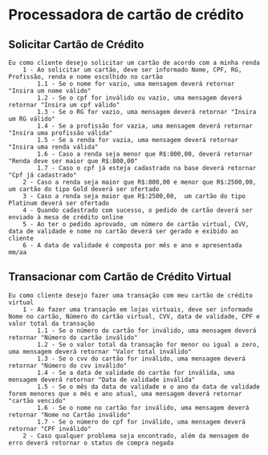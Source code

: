 # Processadora de cartão de crédito

## Solicitar Cartão de Crédito
	Eu como cliente desejo solicitar um cartão de acordo com a minha renda
		1 - Ao solicitar um cartão, deve ser informado Nome, CPF, RG, Profissão, renda e nome escolhido no cartão 
			1.1 - Se o nome for vazio, uma mensagem deverá retornar "Insira um nome válido" 
			1.2 - Se o cpf for inválido ou vazio, uma mensagem deverá retornar "Insira um cpf válido" 
			1.3 - Se o RG for vazio, uma mensagem deverá retornar "Insira um RG válido" 
			1.4 - Se a profissão for vazia, uma mensagem deverá retornar "Insira uma profissão válida" 
			1.5 - Se a renda for vazia, uma mensagem deverá retornar "Insira uma renda válida" 
			1.6 - Caso a renda seja menor que R$:800,00, deverá retornar "Renda deve ser maior que R$:800,00"  
			1.7 - Caso o cpf já esteja cadastrado na base deverá retornar "Cpf já cadastrado"  
		2 - Caso a renda seja maior que R$:800,00 e menor que R$:2500,00, um cartão do tipo Gold deverá ser ofertado 
		3 - Caso a renda seja maior que R$:2500,00,  um cartão do tipo Platinum deverá ser ofertado 
		4 - Quando cadastrado com sucesso, o pedido de cartão deverá ser enviado à mesa de crédito online 
		5 - Ao ter o pedido aprovado, um número de cartão virtual, CVV, data de validade e nome no cartão deverá ser gerado e exibido ao cliente 
		6 - A data de validade é composta por mês e ano e apresentada mm/aa

## Transacionar com Cartão de Crédito Virtual
	Eu como cliente desejo fazer uma transação com meu cartão de crédito virtual
		1 - Ao fazer uma transação em lojas virtuais, deve ser informado Nome no cartão, Número do cartão virtual, CVV, data de validade, CPF e valor total da transação
			1.1 - Se o número do cartão for inválido, uma mensagem deverá retornar "Número do cartão inválido"
			1.2 - Se o valor total da transação for menor ou igual a zero, uma mensagem deverá retornar "Valor total inválido"
			1.3 - Se o cvv do cartão for inválido, uma mensagem deverá retornar "Número do cvv inválido"
			1.4 - Se a data de validade do cartão for inválida, uma mensagem deverá retornar "Data de validade inválida"
			1.5 - Se o mês da data de validade e o ano da data de validade forem menores que o mês e ano atual, uma mensagem deverá retornar "cartão vencido" 
			1.6 - Se o nome no cartão for inválido, uma mensagem deverá retornar "Nome no Cartão inválido"
			1.7 - Se o número do cpf for inválido, uma mensagem deverá retornar "CPF inválido" 
		2 - Caso qualquer problema seja encontrado, além da mensagem de erro deverá retornar o status de compra negada
